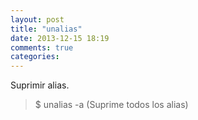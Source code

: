 ```yaml
---
layout: post
title: "unalias"
date: 2013-12-15 18:19
comments: true
categories: 
---
```

Suprimir alias.

>$ unalias -a (Suprime todos los alias)

